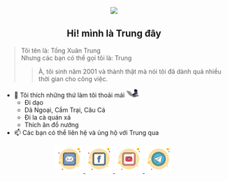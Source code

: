 <p align="center">
  <img src="https://github.com/thompsonemerson/thompsonemerson/raw/master/cover-thompson.png" height="200"/>
</p>
<h2 align="center">Hi! mình là Trung đây</h2>

> Tôi tên là: Tống Xuân Trung <br>
> Nhưng các bạn có thể gọi tôi là: Trung <br>
>> À, tôi sinh năm 2001 và thành thật mà nói tôi đã dành quá nhiều thời gian cho công việc.<br>



- 👀 Tôi thích những thứ làm tôi thoải mái <img height="20px" src="https://raw.githubusercontent.com//dieenx/dieenx/main/README/catcode.gif?raw=true">
  - Đi dạo
  - Dã Ngoại, Cắm Trại, Câu Cá
  - Đi la cà quán xá
  - Thích ăn đồ nướng 
- 📫 Các bạn có thể liên hệ và ủng hộ với Trung qua


<p align="center">
    <a href="mailto:lienhe@2001.vn">
    <img height="64px" src="https://raw.githubusercontent.com/dieenx/dieenx/main/icons/mail.svg">
  </a>
  <a href="https://www.facebook.com/tongxuantrung.2001">
    <img height="64px" src="https://raw.githubusercontent.com/dieenx/dieenx/main/icons/facebook.svg">
  </a>
  <a href="https://www.youtube.com/@tolatrung">
    <img height="64px" src="https://raw.githubusercontent.com/dieenx/dieenx/main/icons/youtube.svg">
  </a>
    <a href="https://t.me/tongxuantrung">
    <img height="64px" src="https://raw.githubusercontent.com/dieenx/dieenx/main/icons/telegram-app.svg">
  </a>
